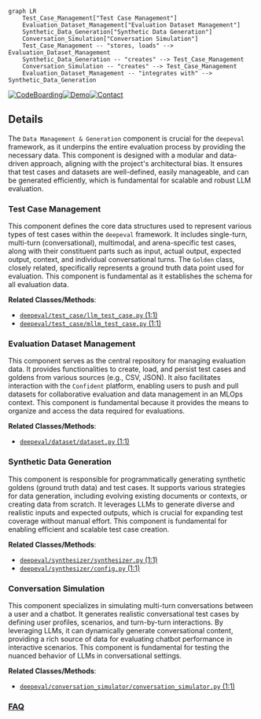 ```mermaid
graph LR
    Test_Case_Management["Test Case Management"]
    Evaluation_Dataset_Management["Evaluation Dataset Management"]
    Synthetic_Data_Generation["Synthetic Data Generation"]
    Conversation_Simulation["Conversation Simulation"]
    Test_Case_Management -- "stores, loads" --> Evaluation_Dataset_Management
    Synthetic_Data_Generation -- "creates" --> Test_Case_Management
    Conversation_Simulation -- "creates" --> Test_Case_Management
    Evaluation_Dataset_Management -- "integrates with" --> Synthetic_Data_Generation
```

[![CodeBoarding](https://img.shields.io/badge/Generated%20by-CodeBoarding-9cf?style=flat-square)](https://github.com/CodeBoarding/CodeBoarding)[![Demo](https://img.shields.io/badge/Try%20our-Demo-blue?style=flat-square)](https://www.codeboarding.org/demo)[![Contact](https://img.shields.io/badge/Contact%20us%20-%20contact@codeboarding.org-lightgrey?style=flat-square)](mailto:contact@codeboarding.org)

## Details

The `Data Management & Generation` component is crucial for the `deepeval` framework, as it underpins the entire evaluation process by providing the necessary data. This component is designed with a modular and data-driven approach, aligning with the project's architectural bias. It ensures that test cases and datasets are well-defined, easily manageable, and can be generated efficiently, which is fundamental for scalable and robust LLM evaluation.

### Test Case Management
This component defines the core data structures used to represent various types of test cases within the `deepeval` framework. It includes single-turn, multi-turn (conversational), multimodal, and arena-specific test cases, along with their constituent parts such as input, actual output, expected output, context, and individual conversational turns. The `Golden` class, closely related, specifically represents a ground truth data point used for evaluation. This component is fundamental as it establishes the schema for all evaluation data.


**Related Classes/Methods**:

- <a href="https://github.com/confident-ai/deepeval/blob/main/deepeval/test_case/llm_test_case.py#L1-L1" target="_blank" rel="noopener noreferrer">`deepeval/test_case/llm_test_case.py` (1:1)</a>
- <a href="https://github.com/confident-ai/deepeval/blob/main/deepeval/test_case/mllm_test_case.py#L1-L1" target="_blank" rel="noopener noreferrer">`deepeval/test_case/mllm_test_case.py` (1:1)</a>


### Evaluation Dataset Management
This component serves as the central repository for managing evaluation data. It provides functionalities to create, load, and persist test cases and goldens from various sources (e.g., CSV, JSON). It also facilitates interaction with the `Confident` platform, enabling users to push and pull datasets for collaborative evaluation and data management in an MLOps context. This component is fundamental because it provides the means to organize and access the data required for evaluations.


**Related Classes/Methods**:

- <a href="https://github.com/confident-ai/deepeval/blob/main/deepeval/dataset/dataset.py#L1-L1" target="_blank" rel="noopener noreferrer">`deepeval/dataset/dataset.py` (1:1)</a>


### Synthetic Data Generation
This component is responsible for programmatically generating synthetic goldens (ground truth data) and test cases. It supports various strategies for data generation, including evolving existing documents or contexts, or creating data from scratch. It leverages LLMs to generate diverse and realistic inputs and expected outputs, which is crucial for expanding test coverage without manual effort. This component is fundamental for enabling efficient and scalable test case creation.


**Related Classes/Methods**:

- <a href="https://github.com/confident-ai/deepeval/blob/main/deepeval/synthesizer/synthesizer.py#L1-L1" target="_blank" rel="noopener noreferrer">`deepeval/synthesizer/synthesizer.py` (1:1)</a>
- <a href="https://github.com/confident-ai/deepeval/blob/main/deepeval/synthesizer/config.py#L1-L1" target="_blank" rel="noopener noreferrer">`deepeval/synthesizer/config.py` (1:1)</a>


### Conversation Simulation
This component specializes in simulating multi-turn conversations between a user and a chatbot. It generates realistic conversational test cases by defining user profiles, scenarios, and turn-by-turn interactions. By leveraging LLMs, it can dynamically generate conversational content, providing a rich source of data for evaluating chatbot performance in interactive scenarios. This component is fundamental for testing the nuanced behavior of LLMs in conversational settings.


**Related Classes/Methods**:

- <a href="https://github.com/confident-ai/deepeval/blob/main/deepeval/conversation_simulator/conversation_simulator.py#L1-L1" target="_blank" rel="noopener noreferrer">`deepeval/conversation_simulator/conversation_simulator.py` (1:1)</a>




### [FAQ](https://github.com/CodeBoarding/GeneratedOnBoardings/tree/main?tab=readme-ov-file#faq)